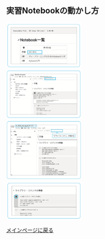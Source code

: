 ## 実習Notebookの動かし方

<div align="left">
<img src="images/howto-01.png" width="200">
</div>


<div align="left">
<img src="images/howto-02.png" width="200">
</div>


<div align="left">
<img src="images/howto-03.png" width="200">
</div>


<div align="left">
<img src="images/howto-04.png" width="200">
</div>


[メインページに戻る](../README.md)
